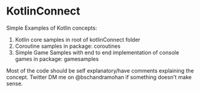 # KotlinConnect

Simple Examples of Kotlin concepts:

1. Kotlin core samples in root of kotlinConnect folder
1. Coroutine samples in package: coroutines
1. Simple Game Samples with end to end implementation of console games in package: gamesamples

Most of the code should be self explanatory/have comments explaining the concept. Twitter DM me on @bschandramohan if
something doesn't make sense.
